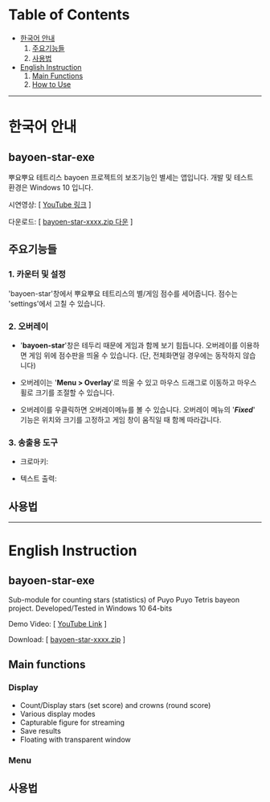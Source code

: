 # Table of Contents
- [한국어 안내](#korean)
   1. [주요기능들](#korean-main-functions)
   2. [사용법](#korean-how-to-use)
- [English Instruction](#english)
   1. [Main Functions](#english-main-functions)
   2. [How to Use](#english-how-to-use)

* * *

# 한국어 안내 <a name="korean"></a>
## bayoen-star-exe
뿌요뿌요 테트리스 bayoen 프로젝트의 보조기능인 별세는 앱입니다.
개발 및 테스트 환경은 Windows 10 입니다.

시연영상: [ [YouTube 링크](https://www.youtube.com/playlist?list=PLK_vOCD9v3gUABMGU1R_VNhv5_s-LctnE) ]

다운로드: [ [bayoen-star-xxxx.zip 다운](https://github.com/bayoen/bayoen-star-exe/releases/latest) ]

## 주요기능들 <a name="korean-main-functions"></a>
### 1. 카운터 및 설정
'bayoen-star'창에서 뿌요뿌요 테트리스의 별/게임 점수를 세어줍니다. 점수는 'settings'에서 고칠 수 있습니다.

### 2. 오버레이
- '**bayoen-star**'창은 테두리 때문에 게임과 함께 보기 힘듭니다. 오버레이를 이용하면 게임 위에 점수판을 띄울 수 있습니다. (단, 전체화면일 경우에는 동작하지 않습니다)

- 오버레이는 '**Menu > Overlay**'로 띄울 수 있고 마우스 드래그로 이동하고 마우스 휠로 크기를 조절할 수 있습니다.

- 오버레이를 우클릭하면 오버레이메뉴를 볼 수 있습니다. 오버레이 메뉴의 '_**Fixed**_' 기능은 위치와 크기를 고정하고 게임 창이 움직일 때 함께 따라갑니다.

### 3. 송출용 도구
- 크로마키: 

- 텍스트 출력: 


## 사용법 <a name="korean-how-to-use"></a>


* * *

# English Instruction <a name="english"></a>
## bayoen-star-exe
Sub-module for counting stars (statistics) of Puyo Puyo Tetris bayeon project.
Developed/Tested in Windows 10 64-bits

Demo Video: [ [YouTube Link](https://www.youtube.com/playlist?list=PLK_vOCD9v3gUABMGU1R_VNhv5_s-LctnE) ]

Download: [ [bayoen-star-xxxx.zip](https://github.com/bayoen/bayoen-star-exe/releases/latest) ]

## Main functions <a name="english-main-functions"></a>

### Display
- Count/Display stars (set score) and crowns (round score)
- Various display modes
- Capturable figure for streaming
- Save results
- Floating with transparent window

### Menu

## 사용법 <a name="english-how-to-use"></a>
